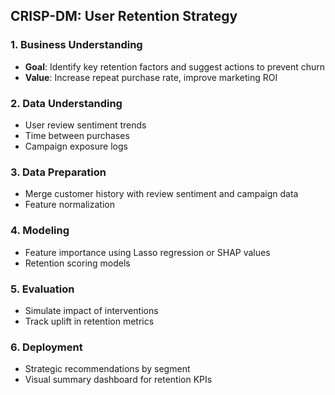 ## CRISP-DM: User Retention Strategy

### 1. Business Understanding
- **Goal**: Identify key retention factors and suggest actions to prevent churn
- **Value**: Increase repeat purchase rate, improve marketing ROI

### 2. Data Understanding
- User review sentiment trends
- Time between purchases
- Campaign exposure logs

### 3. Data Preparation
- Merge customer history with review sentiment and campaign data
- Feature normalization

### 4. Modeling
- Feature importance using Lasso regression or SHAP values
- Retention scoring models

### 5. Evaluation
- Simulate impact of interventions
- Track uplift in retention metrics

### 6. Deployment
- Strategic recommendations by segment
- Visual summary dashboard for retention KPIs
